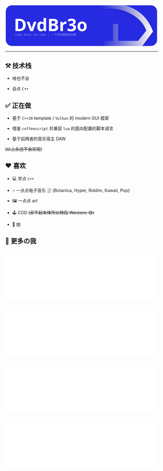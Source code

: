 ![](assets/svg/banner.svg)

---

## ⚒️ 技术栈

- 啥也不会

- 会点 `C++`

## ✅ 正在做

- 基于 `C++20` template / `Vulkan` 的 modern GUI 框架

- 借鉴 `coffeescript` 并兼容 `lua` 的面向配置的脚本语言

- 基于前两者的音乐宿主 DAW

~~(以上永远不会实现)~~

## ❤️ 喜欢

- 💻 学点 `C++`

- 🎶 一点点电子音乐 ⊇ {Botanica, Hyper, Riddim, Kawaii, Pop}

- 🖼️ 一点点 art

- 🕹️ COD ~~(买不起本体所以特指 Warzone 😅)~~

- 💌 她
  
## 🔗 更多の我

<div style="display: grid; gap: 10px; grid-template-columns: repeat(auto-fit, minmax(270px, 1fr));">

[![](partials/cardlinks/blog.svg)](https://blog.dvdbr3o.top/)

[![](partials/cardlinks/zhihu.svg)](https://www.zhihu.com/people/davidbro)

[![](partials/cardlinks/mastodon.svg)](https://mastodon.social/@dvdbr3o)

[![](partials/cardlinks/bilibili.svg)](https://space.bilibili.com/357237146)

</div>

